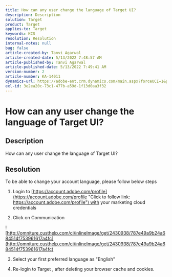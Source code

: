 ```yaml
---
title: How can any user change the language of Target UI?
description: Description
solution: Target
product: Target
applies-to: Target
keywords: KCS
resolution: Resolution
internal-notes: null
bug: false
article-created-by: Tanvi Agarwal
article-created-date: 5/13/2022 7:48:57 AM
article-published-by: Tanvi Agarwal
article-published-date: 5/13/2022 7:49:41 AM
version-number: 2
article-number: KA-14011
dynamics-url: https://adobe-ent.crm.dynamics.com/main.aspx?forceUCI=1&pagetype=entityrecord&etn=knowledgearticle&id=bd280e21-91d2-ec11-a7b5-00224809c27a
exl-id: 3e2ea20c-73c1-477b-a59d-1f13d0aa3f32
---
```

# How can any user change the language of Target UI?

## Description


How can any user change the language of Target UI?


## Resolution


To be able to change your account language, please follow below steps

1. Login to [https://account.adobe.com/profile](https://account.adobe.com/profile "Click to follow link: https://account.adobe.com/profile") with your marketing cloud credentials

2. Click on Communication

![http://omniture.custhelp.com/ci/inlineImage/get/2430938/787e49a9b24a684514f753961617a4fc](http://omniture.custhelp.com/ci/inlineImage/get/2430938/787e49a9b24a684514f753961617a4fc)

3. Select your first preferred language as "English"

4. Re-login to Target , after deleting your browser cache and cookies.
